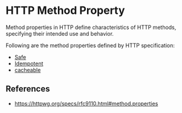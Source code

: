 
# HTTP Method Property

Method properties in HTTP define characteristics of HTTP methods, specifying their intended use and behavior.

Following are the method properties defined by HTTP specification:

- [Safe](http/method-property/safe)
- [Idempotent](http/method-property/idempotent)
- [cacheable](http/method-property/cacheable)

## References

- https://httpwg.org/specs/rfc9110.html#method.properties
